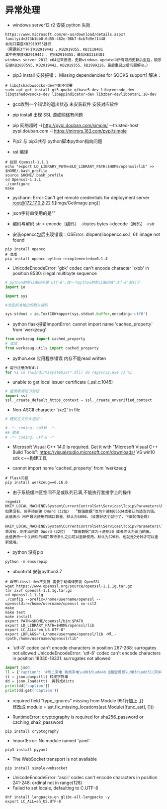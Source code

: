 # 异常处理



- windows server12 r2 安装 python 失败
```
https://www.microsoft.com/en-us/download/details.aspx?familyid=373b1bb0-6d55-462e-98b7-6cb7d9ef1448 
自测只需要KB2919355就行 
（需更新3个补丁KB2919442 ，KB2919355，KB3118401  
其中先按装KB2919442 ，在KB2919355，最后KB3118401 
windows server 2012 x64过来反馈，更新windows update中所有可用更新后重启，顺序安装KB2887595、KB2919442、KB2919355、kB2999226，最后重启之后问题解决。） 
```

- pip3 install 安装报错： Missing dependencies for SOCKS support1 
解决：
```shell
# libqtshadowsocks-dev可能不需要 
sudo apt-get install qt5-qmake qtbase5-dev libqrencode-dev libqtshadowsocks-dev libappindicator-dev libzbar-devlibbotan1.10-dev
```

- gcc收到一个错误的退出状态
未安装软件
安装对应软件

- pip install 出现 SSL
源或网络有问题

- pip 网络超时
-i http://pypi.douban.com/simple/ --trusted-host pypi.douban.com 
-i https://mirrors.163.com/pypi/simple 

- Pip2 与 pip3共存
python脚本python指向问题

- ssl 编译
```shell
# 拉取 Openssl-1.1.1
echo "export LD_LIBRARY_PATH=$LD_LIBRARY_PATH:$HOME/openssl/lib" >> $HOME/.bash_profile 
source $HOME/.bash_profile 
cd Openssl-1.1.1
./configure
make
```

- pycharm: Error:Can't get remote credentials for deployment server root@172.17.0.2:22 
![[imgs/GetImage.png]]

- json字符串使用的是“”

- 编码与解码
str-> encode（编码） ->bytes 
bytes->decode（解码）->str 

- 安装opencc包后出现错误：OSError: dlopen(libopencc.so.1, 6): image not found
```shell
pip install opencc 
# 改成 
pip install opencc-python-reimplemented==0.1.4 
```

- UnicodeEncodeError: 'gbk' codec can't encode character '\xbb' in position 8530: illegal multibyte sequence 
```python
# python的默认编码不是'utf-8',改一下python的默认编码成'utf-8'就行了 
import io 

import sys 

#改变标准输出的默认编码 

sys.stdout = io.TextIOWrapper(sys.stdout.buffer,encoding='utf8') 
```

- python flask报错ImportError: cannot import name 'cached_property' from 'werkzeug'
```python
from werkzeug import cached_property 
# 改成 
from werkzeug.utils import cached_property 
```

- python.exe 应用程序错误 内存不能read written 
```ps
# 运行注册所有dll 
for %1 in (%windir%\system32\*.dll) do regsvr32.exe /s %1 
```

- unable to get local issuer certificate (_ssl.c:1045) 
```python
# 全局取消证书验证 
import ssl 
ssl._create_default_https_context = ssl._create_unverified_context 
```

- Non-ASCII character '\xe2' in file 
```python
# 建议在文件头追加： 

# -*- coding: cp936 -*- 
## 或者 
# -*- coding: utf-8 -* 

```

-  Microsoft Visual C++ 14.0 is required. Get it with "Microsoft Visual C++ Build Tools": https://visualstudio.microsoft.com/downloads/ 
VS 
win10 sdk 
c++构建工具 

-  cannot import name 'cached_property' from 'werkzeug' 
```shell
# flask问题 
pip install werkzeug==0.16.0 
```

- 由于系统缓冲区空间不足或队列已满,不能执行套接字上的操作 
```
regedit 
HKEY_LOCAL_MACHINE\System\CurrentControlSet\Services\Tcpip\Parameters\MaxUserPort如果没有，则手动创建 DWord（32位）  ”数值数据“改为十进制65534或者认为适当的值。 
此值表示 用户最大使用的端口数量，默认为5000。（设置好这个就行了，下面酌情处理） 

HKEY_LOCAL_MACHINE\System\CurrentControlSet\Services\Tcpip\Parameters\TCPTimedWaitDelay 如果没有，则手动创建 DWord（32位）  ”数值数据“改为十进制30 或者你认为适当的值。 
此值表示一个关闭后的端口等待多久之后可以重新使用，默认为120秒，也就是2分钟才可以重新使用。 
```

- python 没有pip
```shell
python -m ensurepip
```

- ubuntu14 安装python3.7 
```shell
# 自带libssl-dev不支持 需要手动编译安装 OpenSSL 
wget https://www.openssl.org/source/openssl-1.1.1g.tar.gz 
tar zxvf openssl-1.1.1g.tar.gz 
cd openssl-1.1.1g 
./config --prefix=/home/username/openssl --openssldir=/home/username/openssl no-ssl2 
make 
make test 
make install 
export PATH=$HOME/openssl/bin:$PATH 
export LD_LIBRARY_PATH=$HOME/openssl/lib 
export LC_ALL="en_US.UTF-8" 
export LDFLAGS="-L/home/username/openssl/lib -Wl,-rpath,/home/username/openssl/lib" 
```

- 'utf-8' codec can't encode characters in position 267-268: surrogates not allowed 
UnicodeEncodeError: 'utf-8' codec can't encode characters in position 18330-18331: surrogates not allowed 

```python
import json 
ll = {'caption': '#熊二来电 狗熊来电\ud83d\ude4b @趙雲哥哥\ud83d\udd31(风华绝代浪浪) @《龍七团》姜少❗️(风华浪浪)'} 
tt = json.dumps(ll) 转成字符串 
dd = json.loads(tt)  再转成dicts 
print(dd['caption']) 
print(dd.get('caption')) 
```

- required field "type_ignores" missing from Module 
951行加上   ,[]  
修改成
module = ast.fix_missing_locations(ast.Module([func_ast], [])) 

- RuntimeError: cryptography is required for sha256_password or caching_sha2_password 
```shell
pip install cryptography 
```

- ImportError: No module named 'yaml' 
```shell
pip3 install pyyaml 
```

- The WebSocket transport is not available
```shell
pip install simple-websocket
```

- UnicodeEncodeError: 'ascii' codec can't encode characters in position 241-248: ordinal not in range(128)
- Failed to set locale, defaulting to C.UTF-8
```shell
dnf install langpacks-en glibc-all-langpacks -y
export LC_ALL=en_US.UTF-8
```
